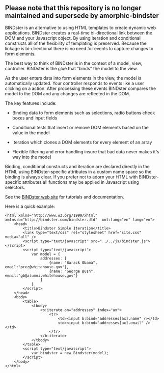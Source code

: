 ## Please note that this repository is no longer maintained and supersede by amorphic-bindster

BINDster is an alternative to using HTML templates to create dynamic web applications. BINDster creates a real-time bi-directional link between the DOM and your Javascript object. By using iteration and conditional constructs all of the flexibility of templating is preserved. Because the linkage is bi-directional there is no need for events to capture changes to form elements.

The best way to think of BINDster is in the context of a model, view, controller. BINDster is the glue that "binds" the model to the view.

As the user enters data into form elements in the view, the model is automatically updated. Your controller responds to events like a user clicking on a action. After processing these events BINDster compares the model to the DOM and any changes are reflected in the DOM.

The key features include:

-  Binding data to form elements such as selections, radio buttons check boxes and input fields

-  Conditional tests that insert or remove DOM elements based on the value in the model

-  Iteration which clones a DOM elements for every element of an array

-   Flexible filtering and error handling insure that bad data never makes it's way into the model

Binding, conditional constructs and iteration are declared directly in the HTML using BINDster-specific attributes in a custom name space so the binding is always clear. If you prefer not to adorn your HTML with BINDster-specific attributes all functions may be applied in Javascript using selectors.

See the [BINDster web site](http://bindster.com "http://bindster.com") for tutorials and documentation.


Here is a quick example:


    <html xmlns="http://www.w3.org/1999/xhtml" xmlns:b="http://bindster.com/bindster.dtd"  xml:lang="en" lang="en">
    	<head>
    		<title>Bindster Simple Iteration</title>
    		<link type="text/css" rel="stylesheet" href="site.css" media="all" />
    		<script type="text/javascript" src="../../js/bindster.js"></script>
    		<script type="text/javascript">
    			var model = {
    				addresses: [
    					{name: "Barack Obama", email:"prez@whitehouse.gov"},
    					{name: "George Bush", email:"gb@alumni.whitehouse.gov"}
    				]
    			}
    		</script>
    	</head>
    	<body>
    		<table>
    			<tbody>
    				<b:iterate on="addresses" index="ax">
    					<tr>
    						<td><input b:bind="addresses[ax].name" /></td>
    						<td><input b:bind="addresses[ax].email" /></td>
    					</tr>
    				</b:iterate>
    			</tbody>
    		</table>
    		<script type="text/javascript">
    			var bindster = new Bindster(model);
    		</script>
    	</body>
    </html>

